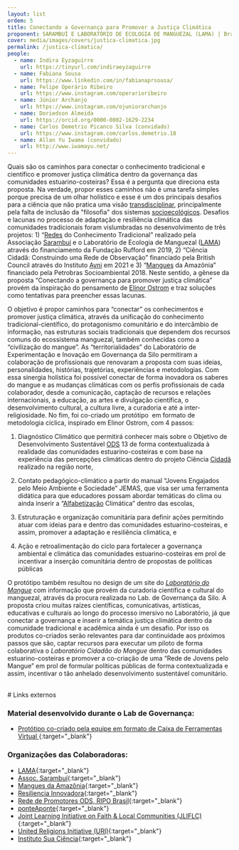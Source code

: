 ```yaml
---
layout: list
ordem: 5
title: Conectando a Governança para Promover a Justiça Climática  
proponent: SARAMBUÍ E LABORATÓRIO DE ECOLOGIA DE MANGUEZAL (LAMA) | Bragança, PA
cover: media/images/covers/justica-climatica.jpg
permalink: /justica-climatica/
people:
  - name: Indira Eyzaguirre
    url: https://tinyurl.com/indiraeyzaguirre
  - name: Fabiana Sousa
    url: https://www.linkedin.com/in/fabianaprsousa/
  - name: Felipe Operário Ribeiro
    url: https://www.instagram.com/operarioribeiro
  - name: Júnior Archanjo
    url: https://www.instagram.com/ojuniorarchanjo
  - name: Doriedson Almeida
    url: https://orcid.org/0000-0002-1629-2234
  - name: Carlos Demetrio Picanco Silva (convidado)
    url: https://www.instagram.com/carlos.demetrio.18
  - name: Allan Yu Iwama (convidado)
    url: http://www.iwamayu.net/ 
---
```

 
Quais são os caminhos para conectar o conhecimento tradicional e científico e promover justiça climática dentro da governança das comunidades estuarino-costeiras? Essa é a pergunta que direciona esta proposta. Na verdade, propor esses caminhos não é uma tarefa simples porque precisa de um olhar holístico e esse é um dos principais desafios para a ciência que não pratica uma visão [transdisciplinar](https://www.researchgate.net/publication/228849325_Interdisciplinaridade_na_Engenharia_de_Software), principalmente pela falta de inclusão da "filosofia" dos sistemas [socioecológicos](https://edisciplinas.usp.br/pluginfile.php/4507355/mod_resource/content/1/i_709ab6a5/ostrom%2Ce_a_general_framework_for_analyzing_sustainability_of_social.pdf). Desafios e lacunas no processo de adaptação e resiliência climática das comunidades tradicionais foram vislumbradas no desenvolvimento de três projetos: 1) “[Redes](https://bit.ly/knowledgenetworkrufford) do Conhecimento Tradicional” realizado pela Associação [Sarambuí](https://campsite.bio/sarambui) e o Laboratório de Ecologia de Manguezal ([LAMA](https://campsite.bio/lama)) através do financiamento da Fundação Rufford em 2019, 2) “Ciência Cidadã: Construindo uma Rede de Observação” financiado pela British Council através do Instituto [Ayni](https://www.instagram.com/p/CWDmVL9r7pj/) em 2021 e 3) “[Mangues](https://www.instagram.com/manguesdaamazonia/) da Amazônia” financiado pela Petrobras Socioambiental 2018. Neste sentido, a gênese da proposta “Conectando a governança para promover justiça climática” provém da inspiração do pensamento de [Elinor Ostrom](https://www.youtube.com/watch?v=ByXM47Ri1Kc&ab_channel=StockholmResilienceCentreTV) e traz soluções como tentativas para preencher essas lacunas.

O objetivo é propor caminhos para “conectar” os conhecimentos e promover justiça climática, através da unificação do conhecimento tradicional-científico, do protagonismo comunitário e do intercâmbio de informação, nas estruturas sociais tradicionais que dependem dos recursos comuns do ecossistema manguezal, também conhecidas como a “civilização do mangue”. As “territorialidades” do Laboratório de Experimentação e Inovação em Governança da Silo permitiram a colaboração de profissionais que renovaram a proposta com suas ideias, personalidades, histórias, trajetórias, experiências e metodologias. Com essa sinergia holística foi possível conectar de forma inovadora os saberes do mangue e as mudanças climáticas com os perfis profissionais de cada colaborador, desde a comunicação, captação de recursos e relações internacionais, a educação, as artes e divulgação científica, o desenvolvimento cultural, a cultura livre, a curadoria e até a inter-religiosidade. No fim, foi co-criado um protótipo  em formato de metodologia cíclica, inspirado em Elinor Ostrom, com 4 passos:

1) Diagnóstico Climático que permitirá conhecer mais sobre o Objetivo de Desenvolvimento Sustentável [ODS](https://odsbrasil.gov.br/objetivo/objetivo?n=13) 13 de forma contextualizada à realidade das comunidades estuarino-costeiras e com base na experiência das percepções climáticas dentro do projeto Ciência [Cidadã](https://www.instagram.com/p/CWDmVL9r7pj/) realizado na região norte,

2) Contato pedagógico-climático a partir do manual “Jovens Engajados pelo Meio Ambiente e Sociedade” JEMAS, que visa ser uma ferramenta didática para que educadores possam abordar temáticas do clima ou ainda inserir a “[Alfabetização](https://www.climaterealityproject.org.br/post/alfabetiza%C3%A7%C3%A3o-clim%C3%A1tica-voc%C3%AA-sabe-qual-%C3%A9-a-rela%C3%A7%C3%A3o-entre-sustentabilidade-e-mudan%C3%A7as-clim%C3%A1ticas) Climática” dentro das escolas,

3) Estruturação e organização comunitária para definir ações permitindo atuar com ideias para e dentro das comunidades estuarino-costeiras, e assim, promover a adaptação e resiliência climática, e

4) Ação e retroalimentação do ciclo para fortalecer a governança ambiental e climática das comunidades estuarino-costeiras em prol de incentivar a inserção comunitária dentro de propostas de políticas públicas

O protótipo também resultou no design de um site do *[Laboratório do Mangue](https://mangue.neocities.org/)* com informação que provém da curadoria científica e cultural do manguezal, através da procura realizada no Lab. de Governança da Silo. A proposta criou muitas raízes científicas, comunicativas, artísticas, educativas e culturais ao longo do processo imersivo no Laboratório, já que conectar a governança e inserir a temática justiça climática dentro da comunidade tradicional e acadêmica ainda é um desafio. Por isso os produtos co-criados serão relevantes para dar continuidade aos próximos passos que são, captar recursos para executar um piloto de forma colaborativa o *Laboratório Cidadão do Mangue* dentro das comunidades estuarino-costeiras e promover a co-criação de uma “Rede de Jovens pelo Mangue” em prol de formular políticas públicas de forma contextualizada e assim, incentivar o tão anhelado desenvolvimento sustentável comunitário.

<br>
# Links externos

### Material desenvolvido durante o Lab de Governança:
 
* [Protótipo co-criado pela equipe em formato de Caixa de Ferramentas Virtual ](https://app.singlelink.co/u/conectandoagovernanca){:target="_blank"}

### Organizações das Colaboradoras: 

* [LAMA](https://campsite.bio/lama){:target="_blank"}
* [Assoc. Sarambuí](https://campsite.bio/sarambui){:target="_blank"}
* [Mangues da Amazônia](https://manguesdaamazonia.org.br/){:target="_blank"}
* [Resiliencia Innovadora](https://www.instagram.com/resilienciainnovadora){:target="_blank"}
* [Rede de Promotores ODS, RIPO Brasil](https://www.instagram.com/promotoresods_brasil){:target="_blank"}
* [ponteAponte](https://ponteaponte.com.br/){:target="_blank"}
* [Joint Learning Initiative on Faith & Local Communities (JLIFLC)](https://jliflc.com){:target="_blank"}
* [United Religions Initiative (URI)](https://uri.org){:target="_blank"}
* [Instituto Sua Ciência](https://bit.ly/suaciencia){:target="_blank"}
